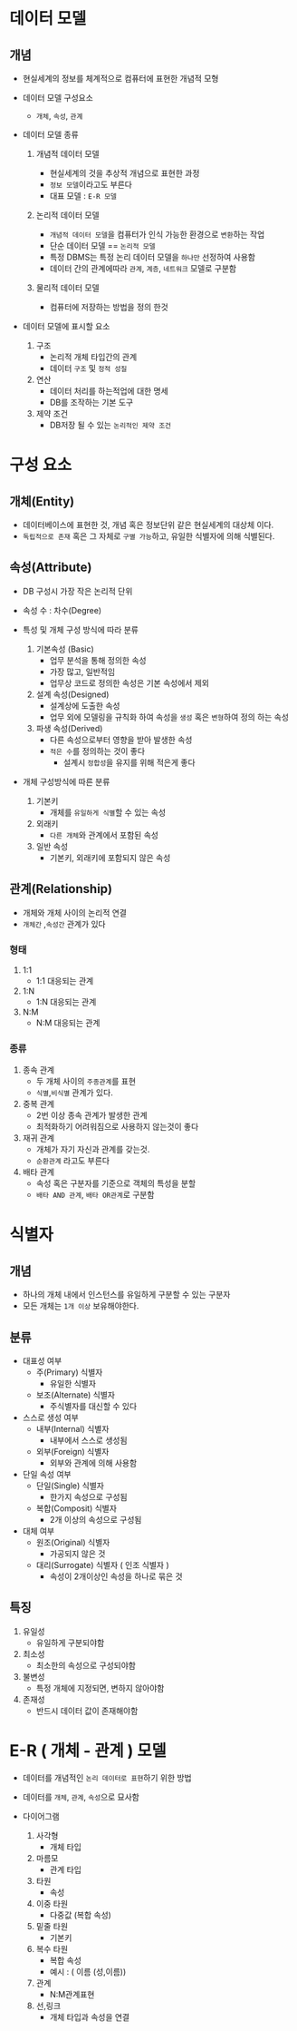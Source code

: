 # 데이터 모델

## 개념

- 현실세계의 정보를 체계적으로 컴퓨터에 표현한 개념적 모형
- 데이터 모델 구성요소

  - `개체`, `속성`, `관계`

- 데이터 모델 종류

  1. 개념적 데이터 모델

     - 현실세계의 것을 추상적 개념으로 표현한 과정
     - `정보 모델`이라고도 부른다
     - 대표 모델 : `E-R 모델`

  2. 논리적 데이터 모델

     - `개념적 데이터 모델`을 컴퓨터가 인식 가능한 환경으로 `변환`하는 작업
     - 단순 데이터 모델 == `논리적 모델`
     - 특정 DBMS는 특정 논리 데이터 모델을 `하나만` 선정하여 사용함
     - 데이터 간의 관계에따라 `관계`, `계층`, `네트워크` 모델로 구분함

  3. 물리적 데이터 모델
     - 컴퓨터에 저장하는 방법을 정의 한것

- 데이터 모델에 표시할 요소
  1. 구조
     - 논리적 개체 타입간의 관계
     - 데이터 `구조` 및 `정적 성질`
  2. 연산
     - 데이터 처리를 하는적업에 대한 명세
     - DB를 조작하는 기본 도구
  3. 제약 조건
     - DB저장 될 수 있는 `논리적인 제약 조건`

# 구성 요소

## 개체(Entity)

- 데이터베이스에 표현한 것, 개념 혹은 정보단위 같은 현실세계의 대상체 이다.
- `독립적으로 존재` 혹은 그 자체로 `구별 가능`하고, 유일한 식별자에 의해 식별된다.

## 속성(Attribute)

- DB 구성시 가장 작은 논리적 단위
- 속성 수 : 차수(Degree)
- 특성 및 개체 구성 방식에 따라 분류
  1. 기본속성 (Basic)
     - 업무 분석을 통해 정의한 속성
     - 가장 많고, 일반적임
     - 업무상 코드로 정의한 속성은 기본 속성에서 제외
  2. 설계 속성(Designed)
     - 설계상에 도출한 속성
     - 업무 외에 모델링을 규칙화 하여 속성을 `생성` 혹은 `변형`하여 정의 하는 속성
  3. 파생 속성(Derived)
     - 다른 속성으로부터 영향을 받아 발생한 속성
     - `적은 수`를 정의하는 것이 좋다
       - 설계시 `정합성`을 유지를 위해 적은게 좋다
- 개체 구성방식에 따른 분류

  1. 기본키
     - 개체를 `유일하게 식별`할 수 있는 속성
  2. 외래키
     - `다른 개체`와 관계에서 포함된 속성
  3. 일반 속성
     - 기본키, 외래키에 포함되지 않은 속성

## 관계(Relationship)

- 개체와 개체 사이의 논리적 연결
- `개체간` ,`속성간` 관계가 있다

### 형태

1. 1:1
   - 1:1 대응되는 관계
2. 1:N
   - 1:N 대응되는 관계
3. N:M
   - N:M 대응되는 관계

### 종류

1. 종속 관계
   - 두 개체 사이의 `주종관계`를 표현
   - `식별`,`비식별` 관계가 있다.
2. 중복 관계
   - 2번 이상 종속 관계가 발생한 관계
   - 최적화하기 어려워짐으로 사용하지 않는것이 좋다
3. 재귀 관계
   - 개체가 자기 자신과 관계를 갖는것.
   - `순환관계` 라고도 부른다
4. 배타 관계
   - 속성 혹은 구분자를 기준으로 객체의 특성을 분할
   - `배타 AND 관계`, `배타 OR관계`로 구분함

# 식별자

## 개념

- 하나의 개체 내에서 인스턴스를 유일하게 구분할 수 있는 구분자
- 모든 개체는 `1개 이상` 보유해야한다.

## 분류

- 대표성 여부
  - 주(Primary) 식별자
    - 유일한 식별자
  - 보조(Alternate) 식별자
    - 주식별자를 대신할 수 있다
- 스스로 생성 여부
  - 내부(Internal) 식별자
    - 내부에서 스스로 생성됨
  - 외부(Foreign) 식별자
    - 외부와 관계에 의해 사용함
- 단일 속성 여부
  - 단일(Single) 식별자
    - 한가지 속성으로 구성됨
  - 복합(Composit) 식별자
    - 2개 이상의 속성으로 구성됨
- 대체 여부
  - 원조(Original) 식별자
    - 가공되지 않은 것
  - 대리(Surrogate) 식별자 ( 인조 식별자 )
    - 속성이 2개이상인 속성을 하나로 묶은 것

## 특징

1. 유일성
   - 유일하게 구분되야함
2. 최소성
   - 최소한의 속성으로 구성되야함
3. 불변성
   - 특정 개체에 지정되면, 변하지 않아야함
4. 존재성
   - 반드시 데이터 값이 존재해야함

# E-R ( 개체 - 관계 ) 모델

- 데이터를 개념적인 `논리 데이터로 표현`하기 위한 방법
- 데이터를 `개체`, `관계`, `속성`으로 묘사함

- 다이어그램
  1.  사각형
      - 개체 타입
  2.  마름모
      - 관계 타입
  3.  타원
      - 속성
  4.  이중 타원
      - 다중값 (복합 속성)
  5.  밑줄 타원
      - 기본키
  6.  복수 타원
      - 복합 속성
      - 예시 : ( 이름 (성,이름))
  7.  관계
      - N:M관계표현
  8.  선,링크
      - 개체 타입과 속성을 연결
